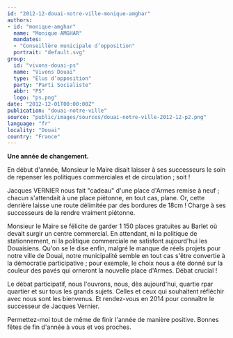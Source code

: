 ```yaml
---
id: "2012-12-douai-notre-ville-monique-amghar"
authors:
- id: "monique-amghar"
  name: "Monique AMGHAR"
  mandates: 
  - "Conseillère municipale d’opposition"
  portrait: "default.svg"
group:
  id: "vivons-douai-ps"
  name: "Vivons Douai"
  type: "Élus d’opposition"
  party: "Parti Socialiste"
  abbr: "PS"
  logo: "ps.png"
date: "2012-12-01T00:00:00Z"
publication: "douai-notre-ville"
source: "public/images/sources/douai-notre-ville-2012-12-p2.png"
language: "fr"
locality: "Douai"
country: "France"
---
```


**Une année de changement.**

En début d'année, Monsieur le Maire disait laisser à ses successeurs le soin de repenser les politiques commerciales et de circulation ; soit !

Jacques VERNIER nous fait "cadeau" d'une place d'Armes remise à neuf ; chacun s'attendait à une place piétonne, en tout cas, plane. Or, cette denrière laisse une route délimitée par des bordures de 18cm ! Charge à ses successeurs de la rendre vraiment piétonne.

Monsieur le Maire se félicite de garder 1 150 places gratuites au Barlet où devait surgir un centre commercial. En attendant, ni la politique de stationnement, ni la politique commerciale ne satisfont aujourd'hui les Douaisiens.
Qu'on se le dise enfin, malgré le manque de réels projets pour notre ville de Douai, notre municipalité semble en tout cas s'être convertie à la démocratie participative ; pour exemple, le choix nous a été donné sur la couleur des pavés qui orneront la nouvelle place d'Armes.
Débat crucial !

Le débat participatif, nous l'ouvrons, nous, dès aujourd'hui, quartie rpar quartier et sur tous les grands sujets. Celles et ceux qui souhaitent réfléchir avec nous sont les bienvenus. Et rendez-vous en 2014 pour connaître le successeur de Jacques Vernier.

Permettez-moi tout de même de finir l'année de manière positive. Bonnes fêtes de fin d'année à vous et vos proches.
